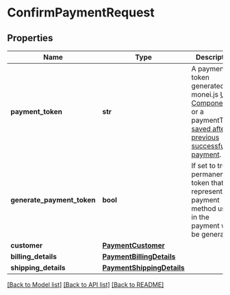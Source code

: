 # ConfirmPaymentRequest

## Properties
Name | Type | Description | Notes
------------ | ------------- | ------------- | -------------
**payment_token** | **str** | A payment token generated by monei.js [UI Components](https://docs.monei.net/docs/monei-js-overview) or a paymentToken [saved after a previous successful payment](https://docs.monei.net/docs/save-payment-method). | 
**generate_payment_token** | **bool** | If set to true a permanent token that represents a payment method used in the payment will be generated. | [optional] [default to False]
**customer** | [**PaymentCustomer**](PaymentCustomer.md) |  | [optional] 
**billing_details** | [**PaymentBillingDetails**](PaymentBillingDetails.md) |  | [optional] 
**shipping_details** | [**PaymentShippingDetails**](PaymentShippingDetails.md) |  | [optional] 

[[Back to Model list]](../README.md#documentation-for-models) [[Back to API list]](../README.md#documentation-for-api-endpoints) [[Back to README]](../README.md)


